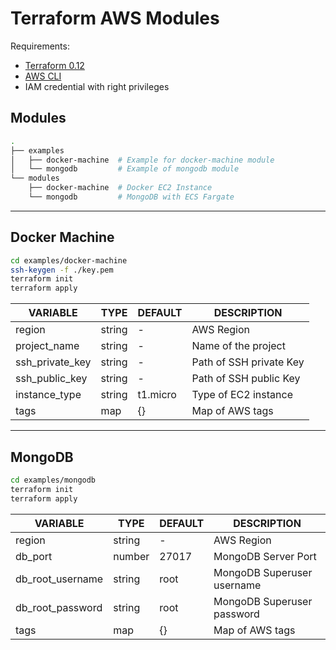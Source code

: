 # Terraform AWS Modules

Requirements:

- [Terraform 0.12](https://www.terraform.io/downloads.html)
- [AWS CLI](https://docs.aws.amazon.com/cli/latest/userguide/install-cliv2.html)
- IAM credential with right privileges

## Modules

```bash
.
├── examples
│   ├── docker-machine  # Example for docker-machine module
│   └── mongodb         # Example of mongodb module
└── modules
    ├── docker-machine  # Docker EC2 Instance
    └── mongodb         # MongoDB with ECS Fargate
```

---

## Docker Machine

```bash
cd examples/docker-machine
ssh-keygen -f ./key.pem
terraform init
terraform apply
```

| VARIABLE        | TYPE   | DEFAULT  | DESCRIPTION             |
| --------------- | ------ | -------- | ----------------------- |
| region          | string | -        | AWS Region              |
| project_name    | string | -        | Name of the project     |
| ssh_private_key | string | -        | Path of SSH private Key |
| ssh_public_key  | string | -        | Path of SSH public Key  |
| instance_type   | string | t1.micro | Type of EC2 instance    |
| tags            | map    | {}       | Map of AWS tags         |

---

## MongoDB

```bash
cd examples/mongodb
terraform init
terraform apply
```

| VARIABLE         | TYPE   | DEFAULT | DESCRIPTION                |
| ---------------- | ------ | ------- | -------------------------- |
| region           | string | -       | AWS Region                 |
| db_port          | number | 27017   | MongoDB Server Port        |
| db_root_username | string | root    | MongoDB Superuser username |
| db_root_password | string | root    | MongoDB Superuser password |
| tags             | map    | {}      | Map of AWS tags            |
